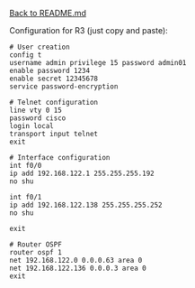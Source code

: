 [Back to README.md](./../../README.md)

Configuration for R3 (just copy and paste):
```
# User creation
config t
username admin privilege 15 password admin01
enable password 1234
enable secret 12345678
service password-encryption

# Telnet configuration
line vty 0 15
password cisco
login local
transport input telnet
exit

# Interface configuration
int f0/0
ip add 192.168.122.1 255.255.255.192
no shu

int f0/1
ip add 192.168.122.138 255.255.255.252
no shu

exit

# Router OSPF
router ospf 1
net 192.168.122.0 0.0.0.63 area 0
net 192.168.122.136 0.0.0.3 area 0
exit
```